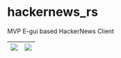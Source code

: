 # hackernews_rs

MVP E-gui based HackerNews Client


| ![](.img/dark.png)   | ![](.img/light.png)   |
|  -|  -|
